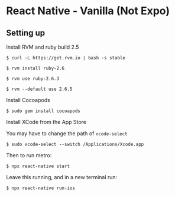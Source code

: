 # React Native - Vanilla (Not Expo)

## Setting up

Install RVM and ruby build 2.5

```
$ curl -L https://get.rvm.io | bash -s stable

$ rvm install ruby-2.6

$ rvm use ruby-2.6.3

$ rvm --default use 2.6.5
```

Install Cocoapods

```
$ sudo gem install cocoapods
```

Install XCode from the App Store

You may have to change the path of `xcode-select`

```
$ sudo xcode-select --switch /Applications/Xcode.app
```

Then to run metro:

```
$ npx react-native start
```

Leave this running, and in a new terminal run:

```
$ npx react-native run-ios
```
